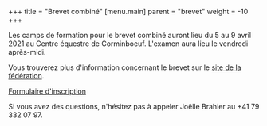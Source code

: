 +++
title = "Brevet combiné"
[menu.main]
  parent = "brevet"
  weight = -10
+++

Les camps de formation pour le brevet combiné auront lieu
du 5 au 9 avril 2021
au Centre équestre de Corminboeuf. L'examen aura lieu le vendredi après-midi.

Vous trouverez plus d'information concernant le brevet sur le [site de la fédération](https://www.fnch.ch/fr/Sport/Brevets/Combine.html).

<a class="button" href="https://docs.google.com/forms/d/e/1FAIpQLScL05lJc0-ctN4t-g8pfzSGVTxLunrSniSrAE7dMfGqU_5NiQ/viewform?usp=sf_link" target="_blank">Formulaire d'inscription</a>

Si vous avez des questions, n'hésitez pas à appeler Joêlle Brahier au +41 79 332 07 97.